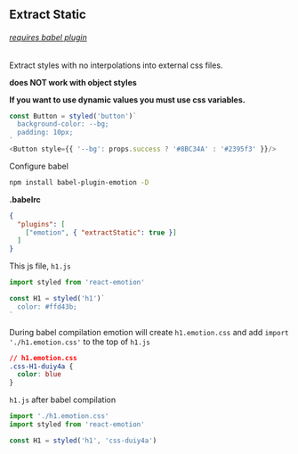 ## Extract Static
###### [requires babel plugin](babel.md)

Extract styles with no interpolations into external css files.


**does NOT work with object styles**

**If you want to use dynamic values you must use css variables.**

```javascript
const Button = styled('button')`
  background-color: --bg;
  padding: 10px;
`
<Button style={{ '--bg': props.success ? '#8BC34A' : '#2395f3' }}/>
```


Configure babel

```bash
npm install babel-plugin-emotion -D
```

**.babelrc**
```json
{
  "plugins": [
    ["emotion", { "extractStatic": true }]
  ]
}
```

This js file, `h1.js`

```jsx harmony
import styled from 'react-emotion'

const H1 = styled('h1')`
  color: #ffd43b;
`
```

During babel compilation emotion will create `h1.emotion.css` and add `import './h1.emotion.css'` to the top of `h1.js`

```css
// h1.emotion.css
.css-H1-duiy4a {
  color: blue
}
```

`h1.js` after babel compilation

```jsx
import './h1.emotion.css'
import styled from 'react-emotion'

const H1 = styled('h1', 'css-duiy4a')
```
